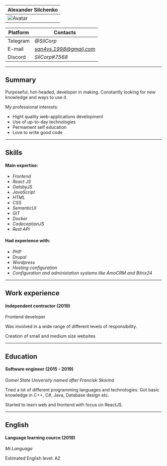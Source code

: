 |Alexander Silchenko      |
|-------------------------|
|![Avatar](https://goo.su/2ai4)|


|Platform  |Contacts                 |
|----------|-------------------------|
| Telegram | *@SilCorp*              |
| E-mail   | *san4ys.1998@gmail.com*  |
| Discord  | *SilCorp#7568*          |

---

## Summary

Purposeful, hot-headed, developer in making. Constantly looking for new knowledge and ways to use it. 

My professional interests:
+ Hight quality web-applications development
+ Use of up-to-day technologies
+ Permament self education
+ Love to write good code

---

## Skills
#### Main expertise:
+ *Frontend*
+ *React JS*
+ *GatsbyJS*
+ *JavaScript*
+ *HTML*
+ *CSS*
+ *SemanticUI*
+ *GIT*
+ *Docker*
+ *CodeceptionJS*
+ *Rest API*

#### Had experience with:
+ *PHP*
+ *Drupal*
+ *Wordpress*
+ *Hosting configuration*
+ *Configuration and administation systems like AmoCRM and Bitrix24*

---

## Work experience
#### Independent contractor (2019)
Frontend developer

Was  involved in a wide range of different levels of responsibility.

Creation of small and medium size websites

---

## Education
#### Software engineer (2015 - 2019)
*Gomel State University named after Francisk Skorina*

Tried a lot of different programming languages and technologies. Got basic knowledge in C++, C#, Java, Database design etc.

Started to learn web and frontend with focus on ReactJS. 

---

## English
#### Language learning cource (2019)
*Mr.Language*

Estimated English level: A2